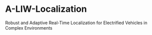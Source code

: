 # A-LIW-Localization

Robust and Adaptive Real-Time Localization for Electrified Vehicles in Complex Environments
